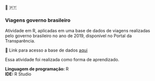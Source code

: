 :small_blue_diamond: 🇵🇹
### Viagens governo brasileiro

Atividade em R, aplicadas em uma base de dados de viagens realizadas pelo governo brasileiro no ano de 2019, disponível no Portal da Transparência.

:file_folder: Link para acesso a base de dados [aqui](https://portaldatransparencia.gov.br/download-de-dados/viagens)

Essa atividade foi realizada como forma de aprendizado.

<strong> Linguagem de programação: </strong> R
</br>
<strong> IDE: </strong> R Studio


</br></br></br></br>
